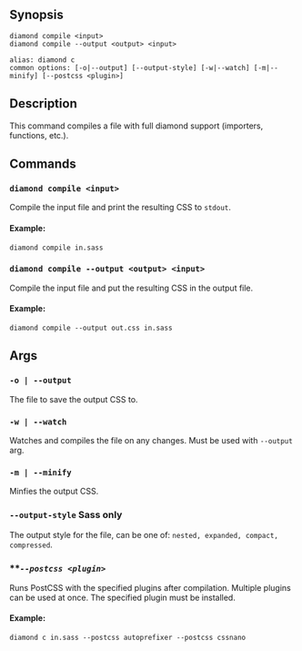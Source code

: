 ## Synopsis
```
diamond compile <input>
diamond compile --output <output> <input>

alias: diamond c
common options: [-o|--output] [--output-style] [-w|--watch] [-m|--minify] [--postcss <plugin>]
```

## Description
This command compiles a file with full diamond support (importers, functions, etc.).

## Commands
### **`diamond compile <input>`** 

  Compile the input file and print the resulting CSS to `stdout`.

  #### Example:
  ```
diamond compile in.sass
  ```


### **`diamond compile --output <output> <input>`**

  Compile the input file and put the resulting CSS in the output file.

  #### Example:
  ```
diamond compile --output out.css in.sass
  ```



## Args
### **`-o | --output`**

  The file to save the output CSS to.


### **`-w | --watch`**

  Watches and compiles the file on any changes. Must be used with `--output` arg.

### **`-m | --minify`**

  Minfies the output CSS.

### **`--output-style`** <span class="tag is-warning">Sass only</span>

  The output style for the file, can be one of: `nested, expanded, compact, compressed`.

### ***`--postcss <plugin>`*

  Runs PostCSS with the specified plugins after compilation. Multiple plugins can be used at once. The specified plugin must be installed.

  #### Example:
  ```
diamond c in.sass --postcss autoprefixer --postcss cssnano
  ```